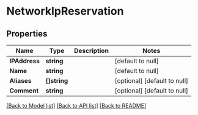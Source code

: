 # NetworkIpReservation

## Properties
Name | Type | Description | Notes
------------ | ------------- | ------------- | -------------
**IPAddress** | **string** |  | [default to null]
**Name** | **string** |  | [default to null]
**Aliases** | **[]string** |  | [optional] [default to null]
**Comment** | **string** |  | [optional] [default to null]

[[Back to Model list]](../README.md#documentation-for-models) [[Back to API list]](../README.md#documentation-for-api-endpoints) [[Back to README]](../README.md)

